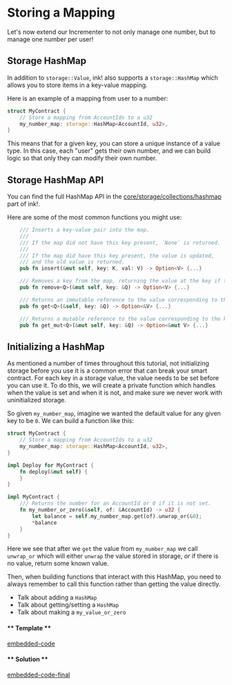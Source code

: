 Storing a Mapping
===

Let's now extend our Incrementer to not only manage one number, but to manage one number per user!

## Storage HashMap

In addition to `storage::Value`, ink! also supports a `storage::HashMap` which allows you to store items in a key-value mapping.

Here is an example of a mapping from user to a number:

```rust
struct MyContract {
    // Store a mapping from AccountIds to a u32
    my_number_map: storage::HashMap<AccountId, u32>,
}
```

This means that for a given key, you can store a unique instance of a value type. In this case, each "user" gets their own number, and we can build logic so that only they can modify their own number.

## Storage HashMap API

You can find the full HashMap API in the [core/storage/collections/hashmap](https://github.com/paritytech/ink/blob/master/core/src/storage/collections/hash_map/impls.rs) part of ink!.

Here are some of the most common functions you might use:

```rust
    /// Inserts a key-value pair into the map.
    ///
    /// If the map did not have this key present, `None` is returned.
    ///
    /// If the map did have this key present, the value is updated,
    /// and the old value is returned.
    pub fn insert(&mut self, key: K, val: V) -> Option<V> {...}

    /// Removes a key from the map, returning the value at the key if the key was previously in the map.
    pub fn remove<Q>(&mut self, key: &Q) -> Option<V> {...}

    /// Returns an immutable reference to the value corresponding to the key.
    pub fn get<Q>(&self, key: &Q) -> Option<&V> {...}

    /// Returns a mutable reference to the value corresponding to the key.
    pub fn get_mut<Q>(&mut self, key: &Q) -> Option<&mut V> {...}
```

## Initializing a HashMap

As mentioned a number of times throughout this tutorial, not initializing storage before you use it is a common error that can break your smart contract. For each key in a storage value, the value needs to be set before you can use it. To do this, we will create a private function which handles when the value is set and when it is not, and make sure we never work with uninitialized storage.

So given `my_number_map`, imagine we wanted the default value for any given key to be `0`. We can build a function like this:

```rust
struct MyContract {
    // Store a mapping from AccountIds to a u32
    my_number_map: storage::HashMap<AccountId, u32>,
}

impl Deploy for MyContract {
    fn deploy(&mut self) {
    }
}

impl MyContract {
    /// Returns the number for an AccountId or 0 if it is not set.
    fn my_number_or_zero(&self, of: &AccountId) -> u32 {
        let balance = self.my_number_map.get(of).unwrap_or(&0);
        *balance
    }
}
```

Here we see that after we `get` the value from `my_number_map` we call `unwrap_or` which will either `unwrap` the value stored in storage, _or_ if there is no value, return some known value.

Then, when building functions that interact with this HashMap, you need to always remember to call this function rather than getting the value directly.

- Talk about adding a `HashMap`
- Talk about getting/setting a `HashMap`
- Talk about making a `my_value_or_zero`


<!-- tabs:start -->

#### ** Template **

[embedded-code](./assets/1.5-template.rs ':include :type=code embed-template')

#### ** Solution **

[embedded-code-final](./assets/1.5-finished-code.rs ':include :type=code embed-final')

<!-- tabs:end -->